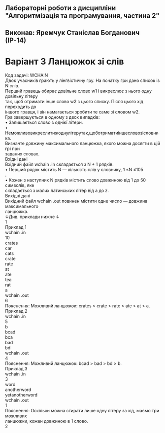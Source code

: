 ## Лабораторні роботи з дисципліни "Алгоритмізація та програмування, частина 2"
## Виконав: Яремчук Станіслав Богданович (ІР-14)
# Варіант 3 Ланцюжок зi слiв 
Код задачi: WCHAIN  
Двоє учасникiв грають у лiнгвiстичну гру. На початку гри дано список iз N слiв.  
Перший гравець обирає довiльне слово w1 i викреслює з нього одну довiльну лiтеру  
так, щоб отримати iнше слово w2 з цього списку. Пiсля цього хiд переходить до  
iншого гравця, i вiн намагається зробити те саме зi словом w2.  
Гра завершується в одному з двох випадкiв:  
• Залишається слово з однiєї лiтери.  
• Неможливовикреслитижоднулiтерутак,щоботриматиiншесловозiсловника.  
Визначте довжину максимального ланцюжка, якого можна досягти в цiй грi при  
заданих словах.  
Вхiднi данi  
Вхiдний файл wchain .in складається з N + 1 рядкiв.  
• Перший рядок мiстить N — кiлькiсть слiв у словнику, 1 ≤N ≤105  
.  
• Кожен з наступних N рядкiв мiстить слово довжиною вiд 1 до 50 символiв, яке  
складається з малих латинських лiтер вiд a до z.  
Вихiднi данi  
Вихiдний файл wchain .out повинен мiстити одне число — довжина максимального  
ланцюжка.  
↓Див. приклади нижче ↓  
1  
Приклад 1  
wchain .in  
10  
crates  
car  
cats  
crate  
rate  
at  
ate  
tea  
rat  
a  
wchain .out  
6  
Пояснення: Можливий ланцюжок: crates > crate > rate > ate > at > a.  
Приклад 2  
wchain .in  
5  
b  
bcad  
bca  
bad  
bd  
wchain .out  
4  
Пояснення: Можливий ланцюжок: bcad > bad > bd > b.  
Приклад 3  
wchain .in  
3  
word  
anotherword  
yetanotherword  
wchain .out  
1  
Пояснення: Оскiльки можна стирати лише одну лiтеру за хiд, маємо три можливих  
ланцюжки, кожен довжиною в 1 слово.  
2
